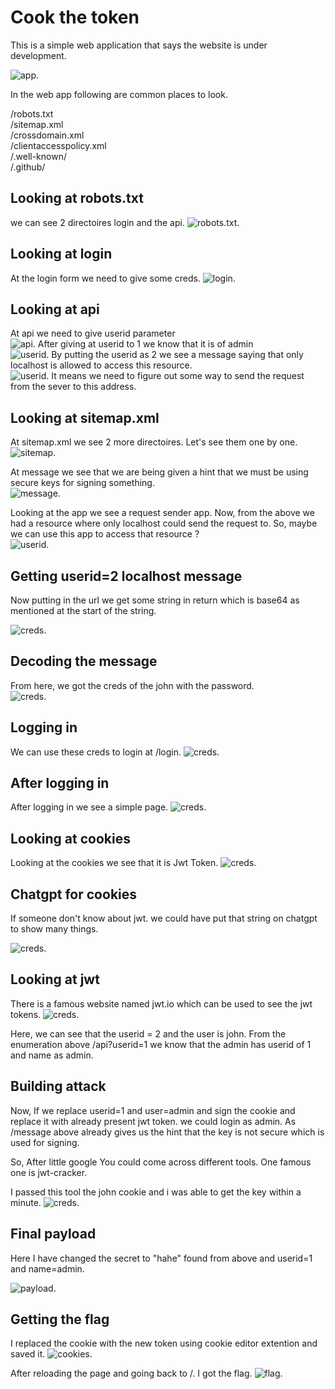 # Cook the token

This is a simple web application that says the website is under development.

![app](./Screenshot_1.png "app").


In the web app following are common places to look.

/robots.txt <br>
/sitemap.xml<br>
/crossdomain.xml<br>
/clientaccesspolicy.xml<br>
/.well-known/<br>
/.github/<br>

## Looking at robots.txt

we can see 2 directoires login and the api.
![robots.txt](./Screenshot_2.png "robots.txt").
## Looking at login

At the login form we need to give some creds.
![login](./Screenshot_3.png "login").

## Looking at api
At api we need to give userid parameter<br>
![api](./Screenshot_4.png "api").
 After giving at userid to 1 we know that it is of admin<br>
![userid](./Screenshot_5.png "userid").
By putting the userid as 2 we see a message saying that only localhost is allowed to access this resource.<br>
![userid](./Screenshot_6.png "userid").
 It means we need to figure out some way to send the request from the sever to this address.<br>

 ## Looking at sitemap.xml

At sitemap.xml we see 2 more directoires. Let's see them one by one. <br>
![sitemap](./Screenshot_7.png "sitemap").

At message we see that we are being given a hint that we must be using secure keys for signing something.<br>
![message](./Screenshot_8.png "message").

Looking at the app we see a request sender app. Now, from the above we had a resource where only localhost could send the request to. So, maybe we can use this app to access that resource ?<br>
![userid](./Screenshot_9.png "userid").

## Getting userid=2 localhost message

Now putting in the url we get some string in return which is base64 as mentioned at the start of the string.<br>

![creds](./Screenshot_10.png "creds").

## Decoding the message
From here, we got the creds of the john with the password.<br>
![creds](./Screenshot_11.png "creds").

## Logging in

We can use these creds to login at /login.
![creds](./Screenshot_12.png "creds").

## After logging in
After logging in we see a simple page.
![creds](./Screenshot_13.png "creds").

## Looking at cookies
Looking at the cookies we see that it is Jwt Token. 
![creds](./Screenshot_14.png "creds").

## Chatgpt for cookies
If someone don't know about jwt. we could have put that string on chatgpt to show many things.

![creds](./Screenshot_15.png "creds").


## Looking at jwt

There is a famous website named jwt.io which can be used to see the jwt tokens.
![creds](./Screenshot_16.png "creds").

Here, we can see that the userid = 2 and the user is john. From the enumeration above /api?userid=1 we know that the admin has userid of 1 and name as admin. 

## Building attack
Now, If we replace userid=1 and user=admin and sign the cookie and replace it with already present jwt token. we could login as admin. As /message above already gives us the hint that the key is not secure which is used for signing.

So, After little google You could come across different tools. One famous one is jwt-cracker.

I passed this tool the john cookie and i was able to get the key within a minute.
![creds](./Screenshot_17.png "creds").

## Final payload

Here I have changed the secret to "hahe" found from above and userid=1 and name=admin.

![payload](./Screenshot_18.png "payload").

## Getting the flag

I replaced the cookie with the new token using cookie editor extention and saved it.
![cookies](./Screenshot_19.png "cookies").

After reloading the page and going back to /. I got the flag.
![flag](./Screenshot_20.png "flag").
